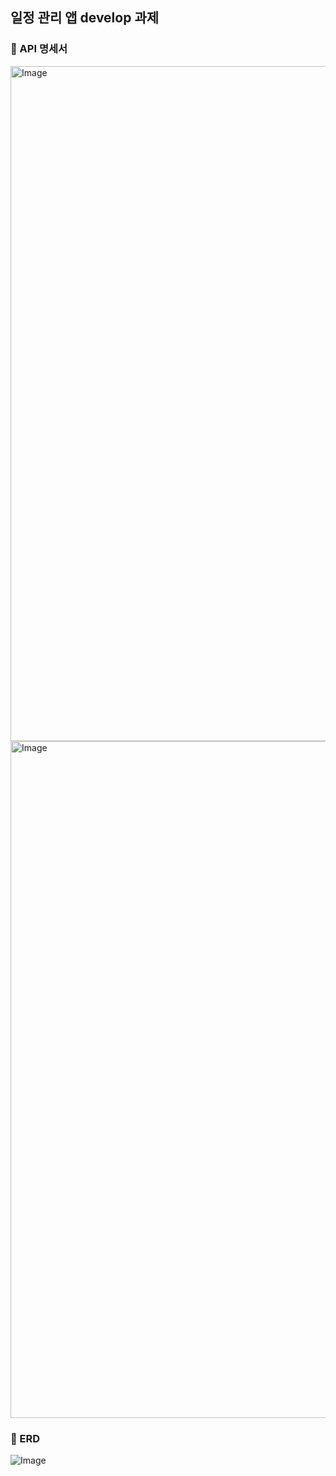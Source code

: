 ## 일정 관리 앱 develop 과제
### 🚀 API 명세서
<img width="1080" alt="Image" src="https://github.com/user-attachments/assets/45c923d2-7fb4-4156-888f-4a88ecea432c" />
<img width="1083" alt="Image" src="https://github.com/user-attachments/assets/2b9422bd-86b4-4e92-8f79-34fdf077448c" />

### 🚀 ERD
![Image](https://github.com/user-attachments/assets/2e2cf471-9582-4dca-a400-83d9fe41c4ca)